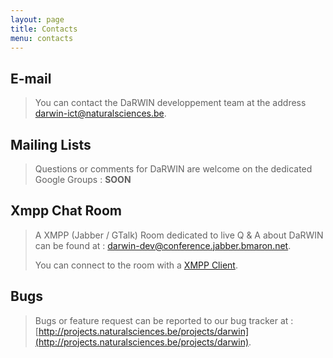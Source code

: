 ```yaml
---
layout: page
title: Contacts
menu: contacts
---
```


## E-mail

>You can contact the DaRWIN developpement team at the address [darwin-ict@naturalsciences.be](mailto:darwin-ict@naturalsciences.be).

## Mailing Lists

>Questions or comments for DaRWIN are welcome on the dedicated Google Groups : **SOON**

## Xmpp Chat Room

>A XMPP (Jabber / GTalk) Room dedicated to live Q & A about DaRWIN can be found at : [darwin-dev@conference.jabber.bmaron.net](xmpp:darwin-dev@conference.jabber.bmaron.net).
>
>You can connect to the room with a [XMPP Client](http://xmpp.org/xmpp-software/clients/).

## Bugs

> Bugs or feature request can be reported to our bug tracker at : [http://projects.naturalsciences.be/projects/darwin](http://projects.naturalsciences.be/projects/darwin).
